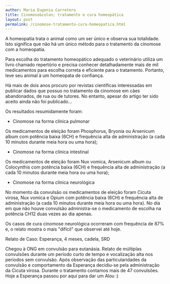 ```yaml
---
author: Maria Eugenia Carretero
title: Cinomose&colon; tratamento e cura homeopática
layout: post
permalink: /cinomose-tratamento-cura-homeopatica.html
---
```


A homeopatia trata o animal como um ser único e observa sua totalidade. Isto significa que não há um único 
método para o tratamento da cinomose com a homeopatia.

Para escolha do tratamento homeopático adequado o veterinário utiliza um livro chamado repertório e precisa 
conhecer detalhadamente mais de mil medicamentos para escolha correta e eficiente para o tratamento. Portanto, 
leve seu animal à um homeopata de confiança.

Há mais de dois anos procuro por revistas científicas interessadas em publicar dados que possuo no tratamento da 
cinomose em cães abandonados, de rua ou de tutores. No entanto, apesar do artigo ter sido aceito ainda não foi 
publicado...

Os resultados resumidamente foram:

- Cinomose na forma clínica pulmonar

Os medicamentos de eleição foram Phosphorus, Bryonia ou Arsenicum album com potência baixa (6CH) e frequência alta 
de administração (a cada 10 minutos durante meia hora ou uma hora);

- Cinomose na forma clínica intestinal

Os medicamentos de eleição foram Nux vomica, Arsenicum album ou Colocynthis com potência baixa (6CH) e frequência 
alta de administração (a cada 10 minutos durante meia hora ou uma hora);

- Cinomose na forma clínica neurológica

No momento da convulsão os medicamentos de eleição foram Cicuta virosa, Nux vomica e Opium com potência baixa (6CH) 
e frequência alta de administração (a cada 10 minutos durante meia hora ou uma hora). No dia em que não houve 
convulsão administra-se o medicamento de escolha na potência CH12 duas vezes ao dia apenas.

Os casos de cura cinomose neurológica ocorreram com frequência de 87% e, o relato mostra o mais "difícil" que 
observei até hoje.

Relato de Caso: Esperança, 4 meses, cadela, SRD

Chegou à ONG em convulsão para eutanásia. Relato de múltiplas convulsões durante um período curto de tempo e 
vocalização alta nos períodos sem convulsão. Após observação das particularidades da convulsão e comportamento 
da Esperança decidiu-se pela administração da Cicuta virosa. Durante o tratamento contamos mais de 47 convulsões. 
Hoje a Esperança passou por aqui para dar um Alou :)
